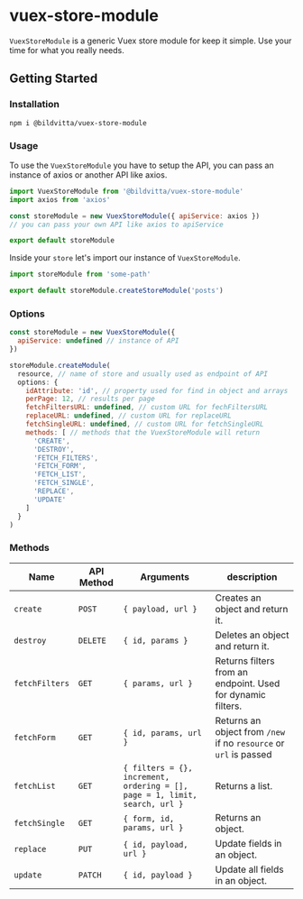 # vuex-store-module

`VuexStoreModule` is a generic Vuex store module for keep it simple. Use your time for what you really needs.

## Getting Started

### Installation

```
npm i @bildvitta/vuex-store-module
```

### Usage

To use the `VuexStoreModule` you have to setup the API, you can pass an instance of axios or another API like axios.

```js
import VuexStoreModule from '@bildvitta/vuex-store-module'
import axios from 'axios'

const storeModule = new VuexStoreModule({ apiService: axios })
// you can pass your own API like axios to apiService

export default storeModule
```

Inside your `store` let's import our instance of `VuexStoreModule`.

```js
import storeModule from 'some-path'

export default storeModule.createStoreModule('posts')
```

### Options

```js
const storeModule = new VuexStoreModule({
  apiService: undefined // instance of API
})

storeModule.createModule(
  resource, // name of store and usually used as endpoint of API
  options: {
    idAttribute: 'id', // property used for find in object and arrays
    perPage: 12, // results per page
    fetchFiltersURL: undefined, // custom URL for fechFiltersURL
    replaceURL: undefined, // custom URL for replaceURL
    fetchSingleURL: undefined, // custom URL for fetchSingleURL
    methods: [ // methods that the VuexStoreModule will return
      'CREATE',
      'DESTROY',
      'FETCH_FILTERS',
      'FETCH_FORM',
      'FETCH_LIST',
      'FETCH_SINGLE',
      'REPLACE',
      'UPDATE'
    ]
  }
)
```

### Methods

|  Name | API Method | Arguments | description |
| ------------ | ------------ | ------------ | ------------ |
| `create` | `POST` | `{ payload, url }`  | Creates an object and return it. |
| `destroy` | `DELETE`  | `{ id, params }`  | Deletes an object and return it.  |
| `fetchFilters` | `GET`  | `{ params, url }` | Returns filters from an endpoint. Used for dynamic filters. |
| `fetchForm` | `GET` | `{ id, params, url }` | Returns an object from `/new` if no `resource` or `url` is passed   |
| `fetchList` | `GET` | `{ filters = {}, increment, ordering = [], page = 1, limit, search, url }` | Returns a list. |
| `fetchSingle` | `GET` | `{ form, id, params, url }` | Returns an object. |
| `replace` | `PUT` | `{ id, payload, url }` | Update fields in an object. |
| `update` | `PATCH` | `{ id, payload }` | Update all fields in an object. |
